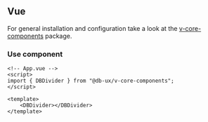<!--
SPDX-FileCopyrightText: 2025 DB Systel GmbH

SPDX-License-Identifier: Apache-2.0
-->

## Vue

For general installation and configuration take a look at the [v-core-components](https://www.npmjs.com/package/@db-ux/v-core-components) package.

### Use component

```vue App.vue
<!-- App.vue -->
<script>
import { DBDivider } from "@db-ux/v-core-components";
</script>

<template>
	<DBDivider></DBDivider>
</template>
```
